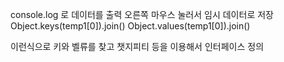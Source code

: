 
console.log 로 데이터를 출력 오른쪽 마우스 눌러서 임시 데이터로 저장
Object.keys(temp1[0]).join()
Object.values(temp1[0]).join()

이런식으로 키와 벨류를 찾고
챗지피티 등을 이용해서 인터페이스 정의
